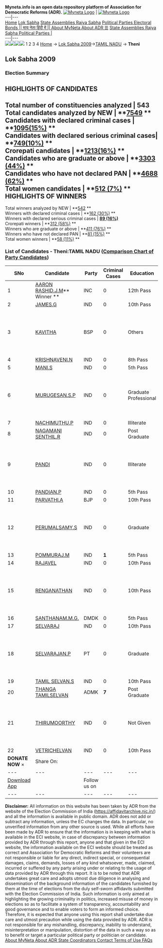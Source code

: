 **Myneta.info is an open data repository platform of Association for Democratic Reforms (ADR).**
[![Myneta Logo](https://www.myneta.info/lib/img/myneta-logo.png)](https://www.myneta.info/) | [![Myneta Logo](https://www.myneta.info/lib/img/adr-logo.png)](https://adrindia.org)  
---|---  
[Home](https://www.myneta.info/) [Lok Sabha](https://www.myneta.info/#ls "Lok Sabha") [ State Assemblies ](https://www.myneta.info/#sa "State Assemblies") [Rajya Sabha](https://www.myneta.info/#rs "Rajya Sabha") [Political Parties ](https://www.myneta.info/party "Political Parties") [ Electoral Bonds ](https://www.myneta.info/electoral_bonds "Electoral Bonds") [ || माय नेता हिंदी में || ](https://translate.google.co.in/translate?prev=hp&hl=en&js=y&u=www.myneta.info&sl=en&tl=hi&history_state0=) [ About MyNeta ](https://adrindia.org/content/about-myneta) [ About ADR ](https://adrindia.org/about-adr/who-we-are) [☰](javascript:void\(0\))
[ State Assemblies ](https://www.myneta.info/#sa "State Assemblies") [ Rajya Sabha ](https://www.myneta.info/#rs "Rajya Sabha") [ Political Parties ](https://www.myneta.info/party "Political Parties")
|   
---|---  
![](https://www.myneta.info/lib/img/banner/banner-1.png)![](https://www.myneta.info/lib/img/banner/banner-2.png)![](https://www.myneta.info/lib/img/banner/banner-3.png)![](https://www.myneta.info/lib/img/banner/banner-4.png)
1  2  3  4 
[Home](https://www.myneta.info/) → [Lok Sabha 2009](https://www.myneta.info/ls2009/)→[TAMIL NADU](https://www.myneta.info/ls2009/index.php?action=show_constituencies&state_id=22) → **Theni**
### 
## Lok Sabha 2009
###  Election Summary 
HIGHLIGHTS OF CANDIDATES  
---  
Total number of constituencies analyzed |  543   
Total candidates analyzed by NEW | **[7549](https://www.myneta.info/ls2009/index.php?action=summary&subAction=candidates_analyzed&sort=candidate#summary) **  
Candidates with declared criminal cases | **[1095(15%)](https://www.myneta.info/ls2009/index.php?action=summary&subAction=crime&sort=candidate#summary) **  
Candidates with declared serious criminal cases| **[749(10%)](https://www.myneta.info/ls2009/index.php?action=summary&subAction=serious_crime&sort=candidate#summary) **  
Crorepati candidates | **[1213(16%)](https://www.myneta.info/ls2009/index.php?action=summary&subAction=crorepati&sort=candidate#summary) **  
Candidates who are graduate or above | **[3303 (44%)](https://www.myneta.info/ls2009/index.php?action=summary&subAction=education&sort=candidate#summary) **  
Candidates who have not declared PAN | **[4688 (62%)](https://www.myneta.info/ls2009/index.php?action=summary&subAction=without_pan&sort=candidate#summary) **  
Total women candidates | **[512 (7%)](https://www.myneta.info/ls2009/index.php?action=summary&subAction=women_candidate&sort=candidate#summary) **  
HIGHLIGHTS OF WINNERS  
---  
Total winners analyzed by NEW | **[542](https://www.myneta.info/ls2009/index.php?action=summary&subAction=winner_analyzed&sort=candidate#summary) **  
Winners with declared criminal cases | **[162 (30%)](https://www.myneta.info/ls2009/index.php?action=summary&subAction=winner_crime&sort=candidate#summary) **  
Winners with declared serious criminal cases | **[89 (16%)](https://www.myneta.info/ls2009/index.php?action=summary&subAction=winner_serious_crime&sort=candidate#summary)**  
Crorepati winners | **[312 (58%)](https://www.myneta.info/ls2009/index.php?action=summary&subAction=winner_crorepati&sort=candidate#summary) **  
Winners who are graduate or above | **[411 (76%)](https://www.myneta.info/ls2009/index.php?action=summary&subAction=winner_education&sort=candidate#summary) **  
Winners who have not declared PAN | **[81 (15%)](https://www.myneta.info/ls2009/index.php?action=summary&subAction=winner_without_pan&sort=candidate#summary) **  
Total women winners | **[58 (11%)](https://www.myneta.info/ls2009/index.php?action=summary&subAction=winner_women&sort=candidate#summary) **  
### List of Candidates - Theni:TAMIL NADU ([Comparison Chart of Party Candidates](https://www.myneta.info/ls2009/comparisonchart.php?constituency_id=505))
SNo | Candidate| Party| Criminal Cases| Education| Age| Total Assets| Liabilities  
---|---|---|---|---|---|---|---  
1  | [AARON RASHID.J.M](https://www.myneta.info/ls2009/candidate.php?candidate_id=8589)** Winner ** | INC | 0 | 12th Pass| 59 | Rs 24,89,74,573 ~ 24 Crore+ | Rs 21,91,815 ~ 21 Lacs+  
2  | [JAMES.G](https://www.myneta.info/ls2009/candidate.php?candidate_id=8610) | IND | 0 | 10th Pass| 75 | Rs 1,00,50,000 ~ 1 Crore+ | Rs 0 ~   
3  | [KAVITHA](https://www.myneta.info/ls2009/candidate.php?candidate_id=8590) | BSP | 0 | Others| 25 | ![](https://myneta.info/image_v2.php?myneta_folder=ls2009&candidate_id=8590&col=ta) | ![](https://myneta.info/image_v2.php?myneta_folder=ls2009&candidate_id=8590&col=lia)  
4  | [KRISHNAVENI.N](https://www.myneta.info/ls2009/candidate.php?candidate_id=8595) | IND | 0 | 8th Pass| 40 | Rs 3,05,000 ~ 3 Lacs+ | Rs 0 ~   
5  | [MANI.S](https://www.myneta.info/ls2009/candidate.php?candidate_id=8605) | IND | 0 | 5th Pass| 41 | Rs 6,05,000 ~ 6 Lacs+ | Rs 2,00,000 ~ 2 Lacs+  
6  | [MURUGESAN.S.P](https://www.myneta.info/ls2009/candidate.php?candidate_id=8606) | IND | 0 | Graduate Professional| 45 | ![](https://myneta.info/image_v2.php?myneta_folder=ls2009&candidate_id=8606&col=ta) | ![](https://myneta.info/image_v2.php?myneta_folder=ls2009&candidate_id=8606&col=lia)  
7  | [NACHIMUTHU.P](https://www.myneta.info/ls2009/candidate.php?candidate_id=8600) | IND | 0 | Illiterate| 54 | Rs 5,05,000 ~ 5 Lacs+ | Rs 0 ~   
8  | [NAGAMANI SENTHIL.R](https://www.myneta.info/ls2009/candidate.php?candidate_id=8599) | IND | 0 | Post Graduate| 30 | Nil | Rs 0 ~   
9  | [PANDI](https://www.myneta.info/ls2009/candidate.php?candidate_id=8601) | IND | 0 | Illiterate| 44 | ![](https://myneta.info/image_v2.php?myneta_folder=ls2009&candidate_id=8601&col=ta) | ![](https://myneta.info/image_v2.php?myneta_folder=ls2009&candidate_id=8601&col=lia)  
10  | [PANDIAN.P](https://www.myneta.info/ls2009/candidate.php?candidate_id=8602) | IND | 0 | 5th Pass| 45 | Rs 2,066 ~ 2 Thou+ | Rs 0 ~   
11  | [PARVATHI.A](https://www.myneta.info/ls2009/candidate.php?candidate_id=8592) | BJP | 0 | 10th Pass| 39 | Rs 5,60,000 ~ 5 Lacs+ | Rs 0 ~   
12  | [PERUMALSAMY.S](https://www.myneta.info/ls2009/candidate.php?candidate_id=8603) | IND | 0 | Graduate| 64 | ![](https://myneta.info/image_v2.php?myneta_folder=ls2009&candidate_id=8603&col=ta) | ![](https://myneta.info/image_v2.php?myneta_folder=ls2009&candidate_id=8603&col=lia)  
13  | [POMMURAJ.M](https://www.myneta.info/ls2009/candidate.php?candidate_id=8604) | IND | **1** | 5th Pass| 49 | Rs 1,14,000 ~ 1 Lacs+ | Rs 0 ~   
14  | [RAJAVEL](https://www.myneta.info/ls2009/candidate.php?candidate_id=8607) | IND | 0 | 10th Pass| 43 | Rs 5,300 ~ 5 Thou+ | Rs 0 ~   
15  | [RENGANATHAN](https://www.myneta.info/ls2009/candidate.php?candidate_id=8608) | IND | 0 | 10th Pass| 35 | ![](https://myneta.info/image_v2.php?myneta_folder=ls2009&candidate_id=8608&col=ta) | ![](https://myneta.info/image_v2.php?myneta_folder=ls2009&candidate_id=8608&col=lia)  
16  | [SANTHANAM.M.G.](https://www.myneta.info/ls2009/candidate.php?candidate_id=8593) | DMDK | 0 | 5th Pass| 54 | Rs 63,45,600 ~ 63 Lacs+ | Rs 6,53,956 ~ 6 Lacs+  
17  | [SELVARAJ](https://www.myneta.info/ls2009/candidate.php?candidate_id=8596) | IND | 0 | 10th Pass| 42 | Rs 11,220 ~ 11 Thou+ | Rs 0 ~   
18  | [SELVARAJAN.P](https://www.myneta.info/ls2009/candidate.php?candidate_id=8594) | PT | 0 | Graduate| 38 | ![](https://myneta.info/image_v2.php?myneta_folder=ls2009&candidate_id=8594&col=ta) | ![](https://myneta.info/image_v2.php?myneta_folder=ls2009&candidate_id=8594&col=lia)  
19  | [TAMIL SELVAN.S](https://www.myneta.info/ls2009/candidate.php?candidate_id=8597) | IND | 0 | 10th Pass| 40 | Nil | Rs 0 ~   
20  | [THANGA TAMILSELVAN](https://www.myneta.info/ls2009/candidate.php?candidate_id=8591) | ADMK | **7** | Post Graduate| 48 | Rs 1,10,70,012 ~ 1 Crore+ | Rs 42,32,445 ~ 42 Lacs+  
21  | [THIRUMOORTHY](https://www.myneta.info/ls2009/candidate.php?candidate_id=8598) | IND | 0 | Not Given| 35 | ![](https://myneta.info/image_v2.php?myneta_folder=ls2009&candidate_id=8598&col=ta) | ![](https://myneta.info/image_v2.php?myneta_folder=ls2009&candidate_id=8598&col=lia)  
22  | [VETRICHELVAN](https://www.myneta.info/ls2009/candidate.php?candidate_id=8609) | IND | 0 | 10th Pass| 33 | Rs 5,300 ~ 5 Thou+ | Rs 0 ~   
|  **DONATE NOW** × |  Share On:  | [](https://api.whatsapp.com/send?text=https%3A%2F%2Fmyneta.info%2Fpunjab2022%2Findex.php%3Faction%3Dshow_constituencies%26state_id%3D19) | [](https://www.facebook.com/sharer/sharer.php?u=https%3A%2F%2Fmyneta.info%2Fpunjab2022%2Findex.php%3Faction%3Dshow_constituencies%26state_id%3D19) | [](https://twitter.com/share?url=https%3A%2F%2Fmyneta.info%2Fpunjab2022%2Findex.php%3Faction%3Dshow_constituencies%26state_id%3D19)  
---|---|---|---|---  
| [ Download App ](https://play.google.com/store/apps/details?id=com.webrosoft.myneta1&pcampaignid=pcampaignidMKT-Other-global-all-co-prtnr-py-PartBadge-Mar2515-1) | [](https://play.google.com/store/apps/details?id=com.webrosoft.myneta1&pcampaignid=pcampaignidMKT-Other-global-all-co-prtnr-py-PartBadge-Mar2515-1) |  Follow us on  | [](https://www.facebook.com/adrindia.org/) | [](https://twitter.com/adrspeaks) | [](https://groups.google.com/g/national-election-watch?hl=en&pli=1) | [](https://www.instagram.com/adrspeaks/) | [](https://www.youtube.com/user/adrspeaks) | [](https://sharechat.com/profile/adrspeaks)  
---|---|---|---|---|---|---|---|---  
**Disclaimer:** All information on this website has been taken by ADR from the website of the Election Commission of India (https://affidavitarchive.nic.in/) and all the information is available in public domain. ADR does not add or subtract any information, unless the EC changes the data. In particular, no unverified information from any other source is used. While all efforts have been made by ADR to ensure that the information is in keeping with what is available in the ECI website, in case of discrepancy between information provided by ADR through this report, anyone and that given in the ECI website, the information available on the ECI website should be treated as correct and Association for Democratic Reforms and their volunteers are not responsible or liable for any direct, indirect special, or consequential damages, claims, demands, losses of any kind whatsoever, made, claimed, incurred or suffered by any party arising under or relating to the usage of data provided by ADR through this report. It is to be noted that ADR undertakes great care and adopts utmost due diligence in analysing and dissemination of the background information of the candidates furnished by them at the time of elections from the duly self-sworn affidavits submitted with the Election Commission of India. Such information is only aimed at highlighting the growing criminality in politics, increased misuse of money in elections so as to facilitate a system of transparency, accountability and good governance and to enable voters to form an informed choice. Therefore, it is expected that anyone using this report shall undertake due care and utmost precaution while using the data provided by ADR. ADR is not responsible for any mishandling, discrepancy, inability to understand, misinterpretation or manipulation, distortion of the data in such a way so as to benefit or target a particular political party or politician or candidate. 
[ About MyNeta ](https://adrindia.org/content/about-myneta) [ About ADR ](https://adrindia.org/about-adr/who-we-are) [ State Coordinators ](https://adrindia.org/about-adr/state-coordinators) [ Contact ](https://adrindia.org/contact-us) [ Terms of Use ](https://adrindia.org/content/adr-terms-use) [ FAQs ](https://adrindia.org/content/faqs)
